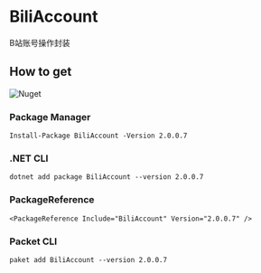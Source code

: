 # BiliAccount
B站账号操作封装

## How to get

![Nuget](https://img.shields.io/nuget/dt/BiliAccount?color=%23004880&label=Nuget&logo=Nuget)

### Package Manager
`Install-Package BiliAccount -Version 2.0.0.7`

### .NET CLI
`dotnet add package BiliAccount --version 2.0.0.7`

### PackageReference
`<PackageReference Include="BiliAccount" Version="2.0.0.7" />`

### Packet CLI
`paket add BiliAccount --version 2.0.0.7`
